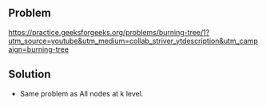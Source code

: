 ## Problem

https://practice.geeksforgeeks.org/problems/burning-tree/1?utm_source=youtube&utm_medium=collab_striver_ytdescription&utm_campaign=burning-tree

## Solution

- Same problem as All nodes at k level.
